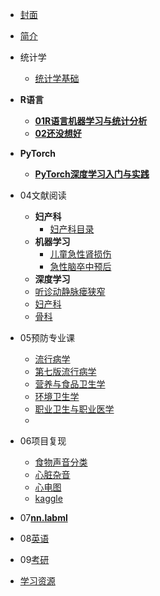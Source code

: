 <!-- docs/_sidebar.md -->

* [封面](/)
* [简介](guide)

* 统计学
  * [统计学基础](01统计学/)

* **R语言**
  * [**01R语言机器学习与统计分析**](02R语言机器学习与统计分析/)
  * [**02还没想好**]()

* **PyTorch**
  * [**PyTorch深度学习入门与实践**](03PyTorch深度学习入门与实战/)

* 04文献阅读
  * **妇产科**
    * [妇产科目录](04文献阅读\妇产科/)
  * **机器学习**
    * [儿童急性肾损伤](04文献阅读\机器学习\01儿童急性肾损伤/)
    * [急性脑卒中预后](04文献阅读\机器学习\02急性脑卒中预后/)
  * **深度学习**
  * [听诊动静脉瘘狭窄](04文献阅读\深度学习\01听诊动静脉瘘狭窄/)
  * [妇产科](04\妇产科/)
  * [骨科](04\骨科/)

* 05预防专业课
  * [流行病学](05预防专业课\01流行病学/)
  * [第七版流行病学](05预防专业课\流行病学\03第七版流行病学/)
  * [营养与食品卫生学](05预防专业课\02营养与食品卫生学/)
  * [环境卫生学](05预防专业课\03环境卫生学/)
  * [职业卫生与职业医学](05预防专业课\04职业卫生与职业医学/)
  * 

* 06项目复现
  * [食物声音分类](06项目复现\01食物声音分类/)    
  * [心脏杂音](06项目复现\02心脏杂音/)
  * [心电图](06项目复现\03心电图/)
  * [kaggle](06项目复现\04kaggle/)


* 07[**nn.labml**](07nn.labml/)


* 08[英语](08英语\01考研词汇闪过/)

* 09[考研](09考研/)


* [学习资源](99/README.md)




